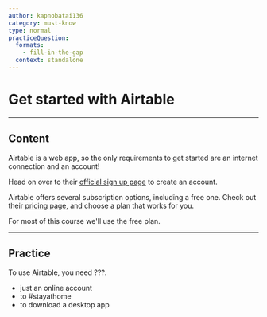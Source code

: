 ```yaml
---
author: kapnobatai136
category: must-know
type: normal
practiceQuestion:
  formats:
    - fill-in-the-gap
  context: standalone
---
```


# Get started with Airtable


---

## Content

Airtable is a web app, so the only requirements to get started are an internet connection and an account!

Head on over to their [official sign up page](https://airtable.com/signup) to create an account.

Airtable offers several subscription options, including a free one. Check out their [pricing page](https://airtable.com/pricing), and choose a plan that works for you.

For most of this course we'll use the free plan.


---

## Practice

To use Airtable, you need ???.

- just an online account
- to #stayathome
- to download a desktop app
